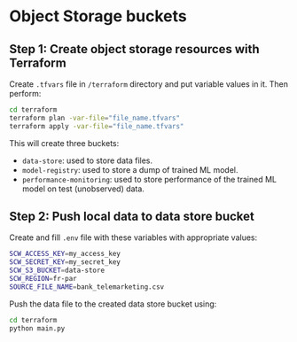 # Object Storage buckets 

## Step 1: Create object storage resources with Terraform

Create `.tfvars` file in `/terraform` directory and put variable values in it. Then perform:

```bash
cd terraform
terraform plan -var-file="file_name.tfvars"
terraform apply -var-file="file_name.tfvars"
```

This will create three buckets:

* `data-store`: used to store data files.
* `model-registry`: used to store  a dump of trained ML model.
* `performance-monitoring`: used to store performance of the trained ML model on test (unobserved) data.

## Step 2: Push local data to data store bucket

Create and fill `.env` file with these variables with appropriate values:

```bash
SCW_ACCESS_KEY=my_access_key
SCW_SECRET_KEY=my_secret_key
SCW_S3_BUCKET=data-store
SCW_REGION=fr-par
SOURCE_FILE_NAME=bank_telemarketing.csv
```

Push the data file to the created data store bucket using:

```bash
cd terraform
python main.py
```
